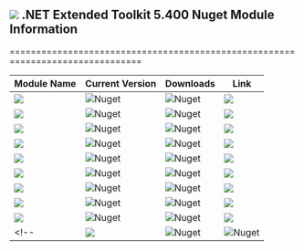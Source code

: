 ## <img src="https://github.com/Wagnerp/Krypton-NET-Version-Dashboard/blob/master/Assets/Icons/PNG/KR%2064%20%20x%2064%20Orange.png" /> .NET Extended Toolkit 5.400 Nuget Module Information

===============================================================================

| Module Name | Current Version | Downloads | Link |
|---|---|---|---|
| <img src="https://img.shields.io/badge/Module-Core-orange.svg" /> | ![Nuget](https://img.shields.io/nuget/v/KryptonExtendedToolkit5400CoreModule) | ![Nuget](https://img.shields.io/nuget/dt/KryptonExtendedToolkit5400CoreModule?color=brightgreen) |  <a href="https://www.nuget.org/packages/KryptonExtendedToolkit5400CoreModule/"><img src="https://img.shields.io/badge/Download-Link-9cf.svg" /></a> |
| <img src="https://img.shields.io/badge/Module-Colour Controls-orange.svg" /> | ![Nuget](https://img.shields.io/nuget/v/KryptonExtendedToolkit5400ExtendedColourControlsModule) | ![Nuget](https://img.shields.io/nuget/dt/KryptonExtendedToolkit5400ExtendedColourControlsModule?color=brightgreen) | <a href="https://www.nuget.org/packages/KryptonExtendedToolkit5400ExtendedColourControlsModule/"><img src="https://img.shields.io/badge/Download-Link-9cf.svg" /></a> |
| <img src="https://img.shields.io/badge/Module-Dialogs-orange.svg" /> | ![Nuget](https://img.shields.io/nuget/v/KryptonExtendedToolkit5400ExtendedDialogsModule) | ![Nuget](https://img.shields.io/nuget/dt/KryptonExtendedToolkit5400ExtendedDialogsModule?color=brightgreen) | <a href="https://www.nuget.org/packages/KryptonExtendedToolkit5400ExtendedDialogsModule/"><img src="https://img.shields.io/badge/Download-Link-9cf.svg" /></a> |
| <img src="https://img.shields.io/badge/Module-Menu & Toolbar Items-orange.svg" /> | ![Nuget](https://img.shields.io/nuget/v/KryptonExtendedToolkit5400ExtendedMenuAndToolbarItemsModule) | ![Nuget](https://img.shields.io/nuget/dt/KryptonExtendedToolkit5400ExtendedMenuAndToolbarItemsModule?color=brightgreen) |<a href="https://www.nuget.org/packages/KryptonExtendedToolkit5400ExtendedMenuAndToolbarItemsModule/"><img src="https://img.shields.io/badge/Download-Link-9cf.svg" /></a> |
| <img src="https://img.shields.io/badge/Module-Extended Standard Controls-orange" /> | ![Nuget](https://img.shields.io/nuget/v/KryptonExtendedToolkit5400ExtendedStandardControlsModule) | ![Nuget](https://img.shields.io/nuget/dt/KryptonExtendedToolkit5400ExtendedStandardControlsModule?color=brightgreen) | <a href="https://www.nuget.org/packages/KryptonExtendedToolkit5400ExtendedStandardControlsModule/"><img src="https://img.shields.io/badge/Download-Link-9cf.svg" /></a> |
| <img src="https://img.shields.io/badge/Module-Floating Menu & Toolbars-orange.svg" /> | ![Nuget](https://img.shields.io/nuget/v/KryptonExtendedToolkit5400FloatingMenuAndToolbarsModule) | ![Nuget](https://img.shields.io/nuget/dt/KryptonExtendedToolkit5400FloatingMenuAndToolbarsModule?color=brightgreen) | <a href="https://www.nuget.org/packages/KryptonExtendedToolkit5400FloatingMenuAndToolbarsModule/"><img src="https://img.shields.io/badge/Download-Link-9cf.svg" /></a> |
| <img src="https://img.shields.io/badge/Module-IO Components-orange.svg" /> | ![Nuget](https://img.shields.io/nuget/v/KryptonExtendedToolkit5400IOComponentsModule) | ![Nuget](https://img.shields.io/nuget/dt/KryptonExtendedToolkit5400IOComponentsModule?color=brightgreen) | <a href="https://www.nuget.org/packages/KryptonExtendedToolkit5400IOComponentsModule/"><img src="https://img.shields.io/badge/Download-Link-9cf.svg" /></a> |
| <img src="https://img.shields.io/badge/Module-Krypton Outlook Grid-orange.svg" /> | ![Nuget](https://img.shields.io/nuget/v/KryptonExtendedToolkit5400KryptonOutlookGridModule) | ![Nuget](https://img.shields.io/nuget/dt/KryptonExtendedToolkit5400KryptonOutlookGridModule?color=brightgreen) | <a href="https://www.nuget.org/packages/KryptonExtendedToolkit5400KryptonOutlookGridModule/"><img src="https://img.shields.io/badge/Download-Link-9cf.svg" /></a> |
| <img src="https://img.shields.io/badge/Module-Navi Suite-orange.svg" /> | ![Nuget](https://img.shields.io/nuget/v/KryptonExtendedToolkit5400NaviSuiteModule) | ![Nuget](https://img.shields.io/nuget/dt/KryptonExtendedToolkit5400NaviSuiteModule?color=brightgreen) | <a href="https://www.nuget.org/packages/KryptonExtendedToolkit5400NaviSuiteModule/"><img src="https://img.shields.io/badge/Download-Link-9cf.svg" /></a> |
<!--| <img src="https://img.shields.io/badge/Module-Task Dialogs-orange.svg" /> | ![Nuget](https://img.shields.io/nuget/v/KryptonExtendedToolkit5400TaskDialogsModule) | ![Nuget](https://img.shields.io/nuget/dt/KryptonExtendedToolkit5400TaskDialogsModule?color=brightgreen) | <a href="https://www.nuget.org/packages/KryptonExtendedToolkit5400TaskDialogsModule/"><img src="https://img.shields.io/badge/Download-Link-9cf.svg" /></a> |-->